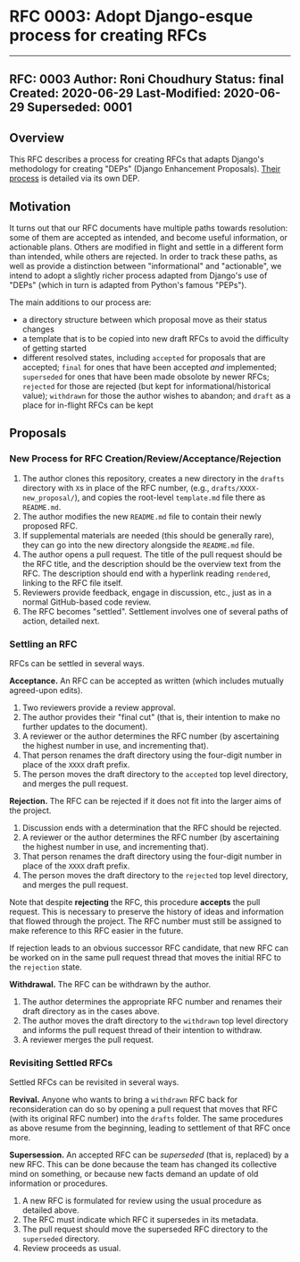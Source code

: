 # RFC 0003: Adopt Django-esque process for creating RFCs

---
RFC: 0003
Author: Roni Choudhury
Status: final
Created: 2020-06-29
Last-Modified: 2020-06-29
Superseded: 0001
---

## Overview

This RFC describes a process for creating RFCs that adapts Django's methodology
for creating "DEPs" (Django Enhancement Proposals). [Their
process](https://github.com/django/deps/blob/master/final/0001-dep-process.rst)
is detailed via its own DEP.

## Motivation

It turns out that our RFC documents have multiple paths towards resolution: some
of them are accepted as intended, and become useful information, or actionable
plans. Others are modified in flight and settle in a different form than
intended, while others are rejected. In order to track these paths, as well as
provide a distinction between "informational" and "actionable", we intend to
adopt a slightly richer process adapted from Django's use of "DEPs" (which in
turn is adapted from Python's famous "PEPs").

The main additions to our process are:
- a directory structure between which proposal move as their status changes
- a template that is to be copied into new draft RFCs to avoid the difficulty of
  getting started
- different resolved states, including `accepted` for proposals that are accepted;
  `final` for ones that have been accepted *and* implemented; `superseded` for
  ones that have been made obsolote by newer RFCs; `rejected` for those are
  rejected (but kept for informational/historical value); `withdrawn` for those
  the author wishes to abandon; and `draft` as a place for in-flight RFCs can be
  kept

## Proposals

### New Process for RFC Creation/Review/Acceptance/Rejection

1. The author clones this repository, creates a new directory in the `drafts`
   directory with `X`s in place of the RFC number, (e.g.,
   `drafts/XXXX-new_proposal/`), and copies the root-level `template.md` file
   there as `README.md`.
2. The author modifies the new `README.md` file to contain their newly proposed
   RFC.
3. If supplemental materials are needed (this should be generally rare), they
   can go into the new directory alongside the `README.md` file.
4. The author opens a pull request. The title of the pull request should be the
   RFC title, and the description should be the overview text from the RFC. The
   description should end with a hyperlink reading `rendered`, linking to the
   RFC file itself.
5. Reviewers provide feedback, engage in discussion, etc., just as in a normal
   GitHub-based code review.
6. The RFC becomes "settled". Settlement involves one of several paths of
   action, detailed next.

### Settling an RFC

RFCs can be settled in several ways.

**Acceptance.** An RFC can be accepted as written (which includes mutually
agreed-upon edits).

1. Two reviewers provide a review approval.
2. The author provides their "final cut" (that is, their intention to make no
   further updates to the document).
3. A reviewer or the author determines the RFC number (by ascertaining the
   highest number in use, and incrementing that).
4. That person renames the draft directory using the four-digit number in
   place of the `XXXX` draft prefix.
5. The person moves the draft directory to the `accepted` top level directory,
   and merges the pull request.

**Rejection.** The RFC can be rejected if it does not fit into the larger aims
of the project.

1. Discussion ends with a determination that the RFC should be rejected.
2. A reviewer or the author determines the RFC number (by ascertaining the
   highest number in use, and incrementing that).
3. That person renames the draft directory using the four-digit number in place
   of the `XXXX` draft prefix.
4. The person moves the draft directory to the `rejected` top level directory,
   and merges the pull request.

Note that despite **rejecting** the RFC, this procedure **accepts** the pull
request. This is necessary to preserve the history of ideas and information that
flowed through the project. The RFC number must still be assigned to make
reference to this RFC easier in the future.

If rejection leads to an obvious successor RFC candidate, that new RFC can be
worked on in the same pull request thread that moves the initial RFC to the
`rejection` state.

**Withdrawal.** The RFC can be withdrawn by the author.

1. The author determines the appropriate RFC number and renames their draft
   directory as in the cases above.
2. The author moves the draft directory to the `withdrawn` top level directory
   and informs the pull request thread of their intention to withdraw.
3. A reviewer merges the pull request.

### Revisiting Settled RFCs

Settled RFCs can be revisited in several ways.

**Revival.** Anyone who wants to bring a `withdrawn` RFC back for
reconsideration can do so by opening a pull request that moves that RFC (with
its original RFC number) into the `drafts` folder. The same procedures as above
resume from the beginning, leading to settlement of that RFC once more.

**Supersession.** An accepted RFC can be *superseded* (that is, replaced) by a
new RFC. This can be done because the team has changed its collective mind on
something, or because new facts demand an update of old information or
procedures.

1. A new RFC is formulated for review using the usual procedure as detailed
   above.
2. The RFC must indicate which RFC it supersedes in its metadata.
3. The pull request should move the superseded RFC directory to the `superseded`
   directory.
4. Review proceeds as usual.
